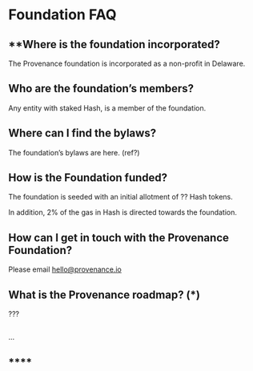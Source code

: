 # Foundation FAQ

## **Where is the foundation incorporated?

The Provenance foundation is incorporated as a non-profit in Delaware.

## **Who are the foundation’s members?** <a id="who-are-the-foundations-members"></a>

Any entity with staked Hash, is a member of the foundation.

## **Where can I find the bylaws?** <a id="where-can-i-find-the-bylaws"></a>

The foundation’s bylaws are here. \(ref?\)

## **How is the Foundation funded?** <a id="how-is-the-foundation-funded"></a>

The foundation is seeded with an initial allotment of ?? Hash tokens.

In addition, 2% of the gas in Hash is directed towards the foundation.

## **How can I get in touch with the Provenance Foundation?** <a id="how-can-i-get-in-touch-with-the-provenance-foundation"></a>

Please email hello@provenance.io

## **What is the Provenance roadmap? \(\*\)** <a id="what-is-the-provenance-roadmap-what-are-the-phases-of-provenance"></a>

???

##  <a id="how-is-the-foundation-funded"></a>

…

## \*\*\*\* <a id="what-is-the-provenance-roadmap-what-are-the-phases-of-provenance"></a>






